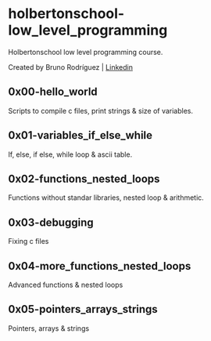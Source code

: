 # holbertonschool-low_level_programming
Holbertonschool low level programming course.

Created by Bruno Rodríguez | [Linkedin](https://www.linkedin.com/in/brunonra/)

## 0x00-hello_world

Scripts to compile c files, print strings & size of variables.

## 0x01-variables_if_else_while

If, else, if else, while loop & ascii table.

## 0x02-functions_nested_loops

Functions without standar libraries, nested loop & arithmetic.

## 0x03-debugging

Fixing c files 

## 0x04-more_functions_nested_loops

Advanced functions & nested loops

## 0x05-pointers_arrays_strings

Pointers, arrays & strings
